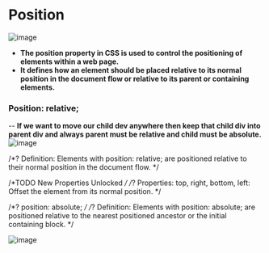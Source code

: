 # Position
![image](https://github.com/user-attachments/assets/5098c9eb-e23c-42b4-b9e9-518e5ce4f3f9)
- **The position property in CSS is used to control the positioning of elements within a web page.**
- **It defines how an element should be placed relative to its normal position in the document flow or relative to its parent or containing elements.**
### Position: relative; 
-- **If we want to move our child dev anywhere then keep that child div into parent div and always parent must be relative and child must be absolute.**
![image](https://github.com/user-attachments/assets/6d40f415-f357-47de-8b07-5a2b55579462)

/*? Definition: Elements with position: relative; are positioned relative to their normal position in the document flow. */

/*TODO New Properties Unlocked  */
/*? Properties: top, right, bottom, left: Offset the element from its normal position. */

/*? position: absolute; */
/*? Definition: Elements with position: absolute; are positioned relative to the nearest positioned ancestor or the initial containing block. */





![image](https://github.com/user-attachments/assets/05c0991f-ecc7-4bf0-845e-790d2798253e)
